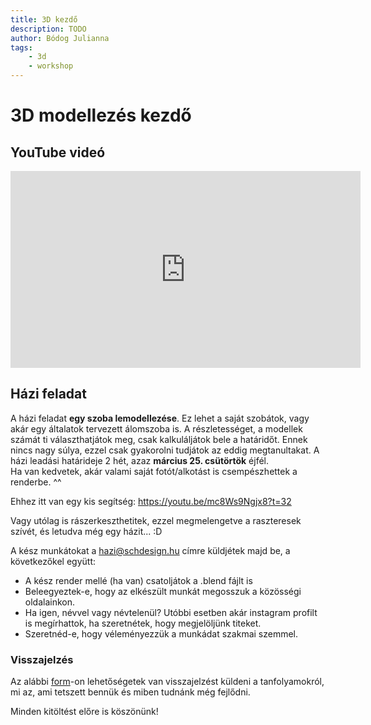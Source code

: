 ```yaml
---
title: 3D kezdő
description: TODO
author: Bódog Julianna
tags:
    - 3d
    - workshop
---
```


# 3D modellezés kezdő

## YouTube videó

<div class="youtube-16-9">
    <iframe width="560" height="315" src="https://www.youtube-nocookie.com/embed/D53F8rF7np0" title="YouTube video player" frameborder="0" allow="accelerometer; autoplay; clipboard-write; encrypted-media; gyroscope; picture-in-picture" allowfullscreen></iframe>
</div>

## Házi feladat

A házi feladat **egy szoba lemodellezése**. Ez lehet a saját szobátok, vagy akár egy általatok tervezett álomszoba is. A részletességet, a modellek számát ti választhatjátok meg, csak kalkuláljátok bele a határidőt. Ennek nincs nagy súlya, ezzel csak gyakorolni tudjátok az eddig megtanultakat.  A házi leadási határideje 2 hét, azaz **március 25. csütörtök** éjfél.<br>
Ha van kedvetek, akár valami saját fotót/alkotást is csempészhettek a renderbe. ^^

Ehhez itt van egy kis segítség: https://youtu.be/mc8Ws9Ngjx8?t=32

Vagy utólag is rászerkeszthetitek, ezzel megmelengetve a raszteresek szívét, és letudva még egy házit... :D

A kész munkátokat a hazi@schdesign.hu címre küldjétek majd be, a következőkel együtt:

- A kész render mellé (ha van) csatoljátok a .blend fájlt is
- Beleegyeztek-e, hogy az elkészült munkát megosszuk a közösségi oldalainkon.
- Ha igen, névvel vagy névtelenül? Utóbbi esetben akár instagram profilt is megírhattok, ha szeretnétek, hogy megjelöljünk titeket.
- Szeretnéd-e, hogy véleményezzük a munkádat szakmai szemmel.

### Visszajelzés

Az alábbi [form](https://forms.gle/8Yd1szgYY1wNkoZp9)-on lehetőségetek van visszajelzést küldeni a tanfolyamokról, mi az, ami tetszett bennük és miben tudnánk még fejlődni.

Minden kitöltést előre is köszönünk!
